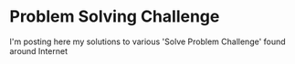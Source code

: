 # Problem Solving Challenge
I'm posting here my solutions to various 'Solve Problem Challenge' found around Internet
